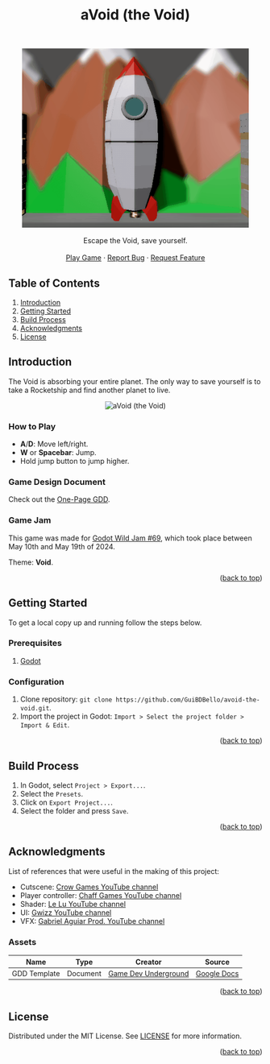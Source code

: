 <a name="readme-top"></a>

<h1 align="center">aVoid (the Void)</h1>
<br/>
<p align="center">
  <a href="https://github.com/github_username/repo_name">
    <img alt="aVoid (the Void)" title="aVoid (the Void)" src="images/logo.gif" width="450">
  </a>
</p>

<p align="center">
  Escape the Void, save yourself.
  <br />
  <br />
  <a href="https://guibdbello.itch.io/avoid-the-void">Play Game</a>
  ·
  <a href="https://github.com/github_username/repo_name/issues/new?labels=bug&template=bug-report---.md">Report Bug</a>
  ·
  <a href="https://github.com/github_username/repo_name/issues/new?labels=enhancement&template=feature-request---.md">Request Feature</a>
</p>

## Table of Contents

<ol>
  <li><a href="#introduction">Introduction</a></li>
  <li><a href="#getting-started">Getting Started</a></li>
  <li><a href="#build-process">Build Process</a></li>
  <li><a href="#acknowledgments">Acknowledgments</a></li>
  <li><a href="#license">License</a></li>
</ol>

## Introduction

The Void is absorbing your entire planet. The only way to save yourself is to take a Rocketship and find another planet to live.

<p align="center">
  <img alt="aVoid (the Void)" title="aVoid (the Void)" src="images/game.gif">
</p>

### How to Play

- **A**/**D**: Move left/right.
- **W** or **Spacebar**: Jump.
- Hold jump button to jump higher.

### Game Design Document

Check out the [One-Page GDD](docs/one-page-gdd.pdf).

### Game Jam

This game was made for [Godot Wild Jam #69](https://itch.io/jam/godot-wild-jam-69), which took place between May 10th and May 19th of 2024.

Theme: **Void**.

<p align="right">(<a href="#readme-top">back to top</a>)</p>

## Getting Started

To get a local copy up and running follow the steps below.

### Prerequisites

1. [Godot](https://godotengine.org/)

### Configuration

1. Clone repository: `git clone https://github.com/GuiBDBello/avoid-the-void.git`.
1. Import the project in Godot: `Import > Select the project folder > Import & Edit`.

<p align="right">(<a href="#readme-top">back to top</a>)</p>

## Build Process

1. In Godot, select `Project > Export...`.
1. Select the `Presets`.
1. Click on `Export Project...`.
1. Select the folder and press `Save`.

<p align="right">(<a href="#readme-top">back to top</a>)</p>

## Acknowledgments

List of references that were useful in the making of this project:

* Cutscene: [Crow Games YouTube channel](https://www.youtube.com/@CrowGamesDev)
* Player controller: [Chaff Games YouTube channel](https://www.youtube.com/@Chaff_Games)
* Shader: [Le Lu YouTube channel](https://www.youtube.com/@Le_x_Lu)
* UI: [Gwizz YouTube channel](https://www.youtube.com/@Gwizz1027)
* VFX: [Gabriel Aguiar Prod. YouTube channel](https://www.youtube.com/@GabrielAguiarProd)

### Assets

| Name | Type | Creator | Source |
| --- | --- | --- | --- |
| GDD Template | Document | [Game Dev Underground](http://gdu.io/) | [Google Docs](https://docs.google.com/document/d/1npEvqcMZSp0IX2hWw6Qq0WqJVfmVqS_YOGFWnnwfh-A/edit#heading=h.1s1dfwgzecqh) |

<p align="right">(<a href="#readme-top">back to top</a>)</p>

## License

Distributed under the MIT License. See [LICENSE](./LICENSE) for more information.

<p align="right">(<a href="#readme-top">back to top</a>)</p>
